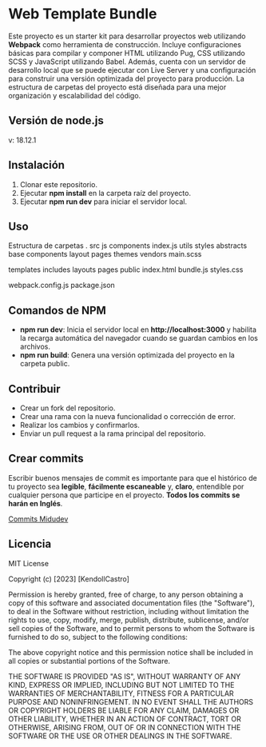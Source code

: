 # Web Template Bundle

Este proyecto es un starter kit para desarrollar proyectos web utilizando **Webpack** como herramienta de construcción. Incluye configuraciones básicas para compilar y componer HTML utilizando Pug, CSS utilizando SCSS y JavaScript utilizando Babel. Además, cuenta con un servidor de desarrollo local que se puede ejecutar con Live Server y una configuración para construir una versión optimizada del proyecto para producción. La estructura de carpetas del proyecto está diseñada para una mejor organización y escalabilidad del código.

## Versión de node.js
v: 18.12.1

## Instalación
1. Clonar este repositorio.
2. Ejecutar **npm install** en la carpeta raíz del proyecto.
3. Ejecutar **npm run dev** para iniciar el servidor local.

## Uso
Estructura de carpetas
.
src
  js
    components
      index.js
      utils
  styles
      abstracts
      base
      components
      layout
      pages
      themes
      vendors
      main.scss
      
  templates
      includes
      layouts
          pages
  public
      index.html
      bundle.js
      styles.css
      
  webpack.config.js
  package.json

## Comandos de NPM
- **npm run dev**: Inicia el servidor local en **http://localhost:3000** y habilita la recarga automática del navegador cuando se guardan cambios en los archivos.
- **npm run build**: Genera una versión optimizada del proyecto en la carpeta public.

## Contribuir
- Crear un fork del repositorio.
- Crear una rama con la nueva funcionalidad o corrección de error.
- Realizar los cambios y confirmarlos.
- Enviar un pull request a la rama principal del repositorio.

## Crear commits
Escribir buenos mensajes de commit es importante para que el histórico de tu proyecto sea **legible**, **fácilmente escaneable** y, **claro**, entendible por cualquier persona que participe en el proyecto. **Todos los commits se harán en Inglés**.

[Commits Midudev](https://midu.dev/buenas-practicas-escribir-commits-git/)

## Licencia
MIT License

Copyright (c) [2023] [KendollCastro]

Permission is hereby granted, free of charge, to any person obtaining a copy
of this software and associated documentation files (the "Software"), to deal
in the Software without restriction, including without limitation the rights
to use, copy, modify, merge, publish, distribute, sublicense, and/or sell
copies of the Software, and to permit persons to whom the Software is
furnished to do so, subject to the following conditions:

The above copyright notice and this permission notice shall be included in
all copies or substantial portions of the Software.

THE SOFTWARE IS PROVIDED "AS IS", WITHOUT WARRANTY OF ANY KIND, EXPRESS OR
IMPLIED, INCLUDING BUT NOT LIMITED TO THE WARRANTIES OF MERCHANTABILITY,
FITNESS FOR A PARTICULAR PURPOSE AND NONINFRINGEMENT. IN NO EVENT SHALL THE
AUTHORS OR COPYRIGHT HOLDERS BE LIABLE FOR ANY CLAIM, DAMAGES OR OTHER
LIABILITY, WHETHER IN AN ACTION OF CONTRACT, TORT OR OTHERWISE, ARISING FROM,
OUT OF OR IN CONNECTION WITH THE SOFTWARE OR THE USE OR OTHER DEALINGS IN
THE SOFTWARE.
